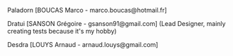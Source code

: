 ﻿<p>Paladorn [BOUCAS Marco - marco.boucas@hotmail.fr] </p>
<p>Dratui [SANSON Grégoire - gsanson91@gmail.com] (Lead Designer, mainly creating tests because it's my hobby)</p>
<p>Desdra [LOUYS Arnaud - arnaud.louys@gmail.com] </p>
